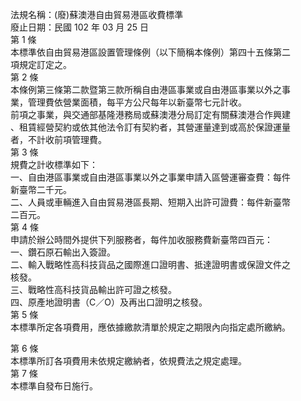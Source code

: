 法規名稱：(廢)蘇澳港自由貿易港區收費標準  
廢止日期：民國 102 年 03 月 25 日  
第 1 條  
本標準依自由貿易港區設置管理條例（以下簡稱本條例）第四十五條第二  
項規定訂定之。  
第 2 條  
本條例第三條第二款暨第三款所稱自由港區事業或自由港區事業以外之事  
業，管理費依營業面積，每平方公尺每年以新臺幣七元計收。  
前項之事業，與交通部基隆港務局或蘇澳港分局訂定有關蘇澳港合作興建  
、租賃經營契約或依其他法令訂有契約者，其營運量達到或高於保證運量  
者，不計收前項管理費。  
第 3 條  
規費之計收標準如下：  
一、自由港區事業或自由港區事業以外之事業申請入區營運審查費：每件  
新臺幣二千元。  
二、人員或車輛進入自由貿易港區長期、短期入出許可證費：每件新臺幣  
二百元。  
第 4 條  
申請於辦公時間外提供下列服務者，每件加收服務費新臺幣四百元：  
一、鑽石原石輸出入簽證。  
二、輸入戰略性高科技貨品之國際進口證明書、抵達證明書或保證文件之  
核發。  
三、戰略性高科技貨品輸出許可證之核發。  
四、原產地證明書（C／O）及再出口證明之核發。  
第 5 條  
本標準所定各項費用，應依據繳款清單於規定之期限內向指定處所繳納。  


第 6 條  
本標準所訂各項費用未依規定繳納者，依規費法之規定處理。  
第 7 條  
本標準自發布日施行。  


